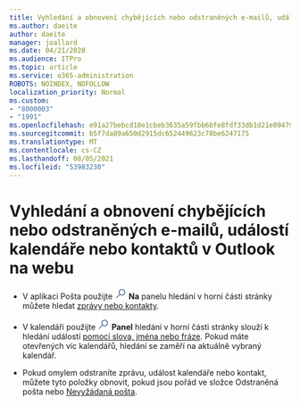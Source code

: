 ```yaml
---
title: Vyhledání a obnovení chybějících nebo odstraněných e-mailů, událostí kalendáře nebo kontaktů
ms.author: daeite
author: daeite
manager: joallard
ms.date: 04/21/2020
ms.audience: ITPro
ms.topic: article
ms.service: o365-administration
ROBOTS: NOINDEX, NOFOLLOW
localization_priority: Normal
ms.custom:
- "8000003"
- "1991"
ms.openlocfilehash: e91a27bebcd10e1cbeb3635a59fbb6bfe8fdf33db1d21e094794fc82d9f0e608
ms.sourcegitcommit: b5f7da89a650d2915dc652449623c78be6247175
ms.translationtype: MT
ms.contentlocale: cs-CZ
ms.lasthandoff: 08/05/2021
ms.locfileid: "53983230"
---
```

# <a name="find-and-recover-missing-or-deleted-email-calendar-events-or-contacts-in-outlook-on-the-web"></a>Vyhledání a obnovení chybějících nebo odstraněných e-mailů, událostí kalendáře nebo kontaktů v Outlook na webu

- V aplikaci Pošta použijte <img src='data:image/png;base64,iVBORw0KGgoAAAANSUhEUgAAABUAAAAVBAMAAABbObilAAAAKlBMVEX///+WqL7l6u8vUn8iR3azwNDCzNlObJFAYIkDLWNeeZuks8d7ka1thaRtSbf+AAAAS0lEQVQI12MgFjAdmVkKY6csYxK5AGUbAqWsIUzGBiARAmGzCwAJlgQwmyMARiDEEeoxzWEyQZivLAS3l8kQ4RplkDF4hRkWEvQSABbdDSdqA/J0AAAAAElFTkSuQmCC' />
 **Na** panelu hledání v horní části stránky můžete hledat [zprávy nebo kontakty](https://support.office.com/article/b27e5eb7-3255-4c61-bf16-1c6a16bc2e6b).

- V kalendáři použijte <img src='data:image/png;base64,iVBORw0KGgoAAAANSUhEUgAAABUAAAAVBAMAAABbObilAAAAKlBMVEX///+WqL7l6u8vUn8iR3azwNDCzNlObJFAYIkDLWNeeZuks8d7ka1thaRtSbf+AAAAS0lEQVQI12MgFjAdmVkKY6csYxK5AGUbAqWsIUzGBiARAmGzCwAJlgQwmyMARiDEEeoxzWEyQZivLAS3l8kQ4RplkDF4hRkWEvQSABbdDSdqA/J0AAAAAElFTkSuQmCC' />
 **Panel** hledání v horní části stránky slouží k hledání událostí [pomocí slova, jména nebo fráze](https://support.office.com/article/d587aaec-fb2c-4f6f-aee1-0df1fc591477). Pokud máte otevřených víc kalendářů, hledání se zaměří na aktuálně vybraný kalendář.

- Pokud omylem odstraníte zprávu, událost kalendáře nebo kontakt, můžete tyto položky obnovit, pokud jsou pořád ve složce Odstraněná pošta nebo [Nevyžádaná pošta](https://support.office.com/article/a8ca78ac-4721-4066-95dd-571842e9fb11).